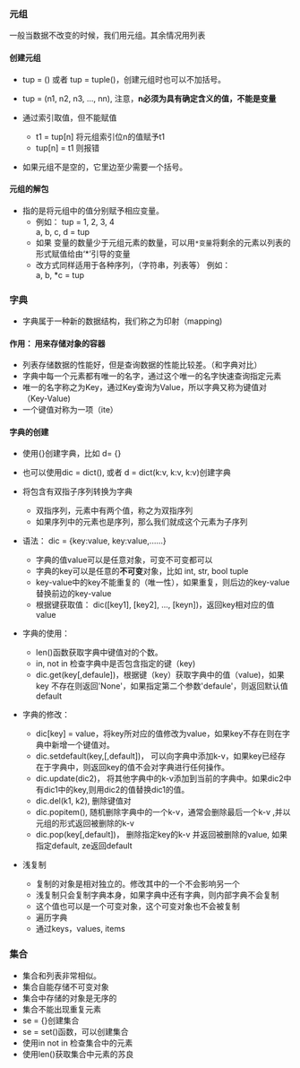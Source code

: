 ### 元组
  一般当数据不改变的时候，我们用元组。其余情况用列表
  #### 创建元组
  - tup = () 或者 tup = tuple()，创建元组时也可以不加括号。  
  - tup = (n1, n2, n3, ..., nn), 注意，**n必须为具有确定含义的值，不能是变量**  
  
  - 通过索引取值，但不能赋值  
    - t1 = tup[n] 将元组索引位n的值赋予t1
    - tup[n] = t1 则报错
  - 如果元组不是空的，它里边至少需要一个括号。
      
  #### 元组的解包
  - 指的是将元组中的值分别赋予相应变量。
    - 例如：
      tup = 1, 2, 3, 4  
      a, b, c, d = tup
    - 如果 变量的数量少于元组元素的数量，可以用`*变量`将剩余的元素以列表的形式赋值给由‘*’引导的变量
    - 改方式同样适用于各种序列，（字符串，列表等）
      例如：  
      a, b, *c = tup
  
  
  
### 字典
- 字典属于一种新的数据结构，我们称之为印射（mapping)
#### 作用： 用来存储对象的容器
- 列表存储数据的性能好，但是查询数据的性能比较差。（和字典对比）
- 字典中每一个元素都有唯一的名字，通过这个唯一的名字快速查询指定元素
- 唯一的名字称之为Key，通过Key查询为Value，所以字典又称为键值对（Key-Value)
- 一个键值对称为一项（ite）
#### 字典的创建
- 使用{}创建字典，比如 d= {}
- 也可以使用dic = dict(), 或者 d = dict(k:v, k:v, k:v)创建字典
- 将包含有双指子序列转换为字典
  - 双指序列，元素中有两个值，称之为双指序列
  - 如果序列中的元素也是序列，那么我们就成这个元素为子序列
  
- 语法： dic = {key:value, key:value,......}
  - 字典的值value可以是任意对象，可变不可变都可以
  - 字典的key可以是任意的**不可变**对象，比如 int, str, bool tuple
  - key-value中的key不能重复的（唯一性），如果重复，则后边的key-value替换前边的key-value
  - 根据键获取值： dic([key1], [key2], ...,  [keyn])，返回key相对应的值value
    
- 字典的使用：
  - len()函数获取字典中键值对的个数。
  - in, not in 检查字典中是否包含指定的键（key)
  - dic.get(key[,defaule])，根据键（key）获取字典中的值（value)，如果key 不存在则返回'None'，如果指定第二个参数'defaule'，则返回默认值default
        
- 字典的修改：
  - dic[key] = value，将key所对应的值修改为value，如果key不存在则在字典中新增一个键值对。
  - dic.setdefault(key,[,default])， 可以向字典中添加k-v，如果key已经存在于字典中，则返回key的值不会对字典进行任何操作。
  - dic.update(dic2)， 将其他字典中的k-v添加到当前的字典中。如果dic2中有dic1中的key,则用dic2的值替换dic1的值。
  - dic.del(k1, k2), 删除键值对
  - dic.popitem(), 随机删除字典中的一个k-v，通常会删除最后一个k-v ,并以元组的形式返回被删除的k-v   
  - dic.pop(key[,default])， 删除指定key的k-v 并返回被删除的value, 如果指定default, ze返回default
    
- 浅复制
  - 复制的对象是相对独立的。修改其中的一个不会影响另一个
  - 浅复制只会复制字典本身，如果字典中还有字典，则内部字典不会复制
  - 这个值也可以是一个可变对象，这个可变对象也不会被复制
  - 遍历字典
  - 通过keys，values, items
    
### 集合
  - 集合和列表非常相似。
  - 集合自能存储不可变对象
  - 集合中存储的对象是无序的
  - 集合不能出现重复元素
  - se = {}创建集合
  - se = set()函数，可以创建集合
  - 使用in not in 检查集合中的元素
  - 使用len()获取集合中元素的苏良

